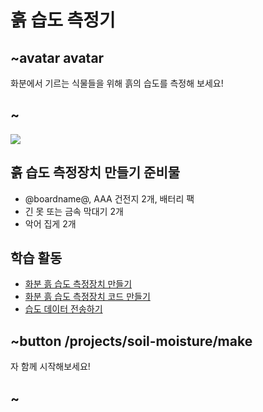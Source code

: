 # 흙 습도 측정기

## ~avatar avatar

화분에서 기르는 식물들을 위해 흙의 습도를 측정해 보세요!

## ~

![](/static/mb/projects/soil-moisture/soil-moisture.jpg)

## 흙 습도 측정장치 만들기 준비물

* @boardname@, AAA 건전지 2개, 배터리 팩
* 긴 못 또는 금속 막대기 2개
* 악어 집게 2개

## 학습 활동

* [화분 흙 습도 측정장치 만들기](/projects/soil-moisture/make) 
* [화분 흙 습도 측정장치 코드 만들기](/projects/soil-moisture/code)
* [습도 데이터 전송하기](/projects/soil-moisture/connect)

## ~button /projects/soil-moisture/make

자 함께 시작해보세요!

## ~